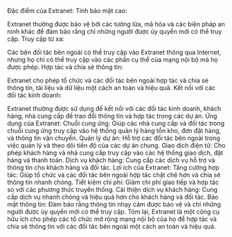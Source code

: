 Đặc điểm của Extranet:
Tính bảo mật cao:

Extranet thường được bảo vệ bởi các tường lửa, mã hóa và các biện pháp an ninh khác để đảm bảo rằng chỉ những người được ủy quyền mới có thể truy cập.
Truy cập từ xa:

Các bên đối tác bên ngoài có thể truy cập vào Extranet thông qua Internet, nhưng họ chỉ có thể truy cập vào các phần cụ thể của mạng nội bộ mà họ được phép.
Hợp tác và chia sẻ thông tin:

Extranet cho phép tổ chức và các đối tác bên ngoài hợp tác và chia sẻ thông tin, tài liệu và dữ liệu một cách an toàn và hiệu quả.
Kết nối với các đối tác kinh doanh:

Extranet thường được sử dụng để kết nối với các đối tác kinh doanh, khách hàng, nhà cung cấp để trao đổi thông tin và hợp tác trong các dự án.
Ứng dụng của Extranet:
Chuỗi cung ứng: Giúp các nhà cung cấp và đối tác trong chuỗi cung ứng truy cập vào hệ thống quản lý hàng tồn kho, đơn đặt hàng, và thông tin vận chuyển.
Quản lý dự án: Hỗ trợ các đối tác bên ngoài trong việc quản lý và theo dõi tiến độ của các dự án chung.
Giao dịch điện tử: Cho phép khách hàng và nhà cung cấp truy cập vào các hệ thống giao dịch, đặt hàng và thanh toán.
Dịch vụ khách hàng: Cung cấp các dịch vụ hỗ trợ và thông tin cho khách hàng và đối tác.
Lợi ích của Extranet:
Tăng cường hợp tác: Giúp tổ chức và các đối tác bên ngoài hợp tác chặt chẽ hơn và chia sẻ thông tin nhanh chóng.
Tiết kiệm chi phí: Giảm chi phí giao tiếp và hợp tác so với các phương thức truyền thống.
Cải thiện dịch vụ khách hàng: Cung cấp dịch vụ nhanh chóng và hiệu quả hơn cho khách hàng và đối tác.
Bảo mật thông tin: Đảm bảo rằng thông tin nhạy cảm được bảo vệ và chỉ những người được ủy quyền mới có thể truy cập.
Tóm lại, Extranet là một công cụ hữu ích cho phép các tổ chức mở rộng mạng nội bộ của họ để hợp tác và chia sẻ thông tin với các đối tác bên ngoài một cách an toàn và hiệu quả.